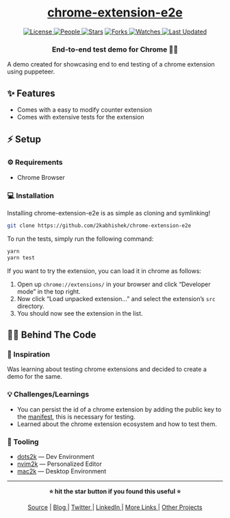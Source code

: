 <div align = "center">

<h1><a href="https://github.com/2kabhishek/chrome-extension-e2e">chrome-extension-e2e</a></h1>

<a href="https://github.com/2KAbhishek/chrome-extension-e2e/blob/main/LICENSE">
<img alt="License" src="https://img.shields.io/github/license/2kabhishek/chrome-extension-e2e?style=flat&color=eee&label="> </a>

<a href="https://github.com/2KAbhishek/chrome-extension-e2e/graphs/contributors">
<img alt="People" src="https://img.shields.io/github/contributors/2kabhishek/chrome-extension-e2e?style=flat&color=ffaaf2&label=People"> </a>

<a href="https://github.com/2KAbhishek/chrome-extension-e2e/stargazers">
<img alt="Stars" src="https://img.shields.io/github/stars/2kabhishek/chrome-extension-e2e?style=flat&color=98c379&label=Stars"></a>

<a href="https://github.com/2KAbhishek/chrome-extension-e2e/network/members">
<img alt="Forks" src="https://img.shields.io/github/forks/2kabhishek/chrome-extension-e2e?style=flat&color=66a8e0&label=Forks"> </a>

<a href="https://github.com/2KAbhishek/chrome-extension-e2e/watchers">
<img alt="Watches" src="https://img.shields.io/github/watchers/2kabhishek/chrome-extension-e2e?style=flat&color=f5d08b&label=Watches"> </a>

<a href="https://github.com/2KAbhishek/chrome-extension-e2e/pulse">
<img alt="Last Updated" src="https://img.shields.io/github/last-commit/2kabhishek/chrome-extension-e2e?style=flat&color=e06c75&label="> </a>

<h3>End-to-end test demo for Chrome 🔬🌐</h3>

</div>

A demo created for showcasing end to end testing of a chrome extension using puppeteer.

## ✨ Features

- Comes with a easy to modify counter extension
- Comes with extensive tests for the extension

## ⚡ Setup

### ⚙️ Requirements

- Chrome Browser

### 💻 Installation

Installing chrome-extension-e2e is as simple as cloning and symlinking!

```bash
git clone https://github.com/2kabhishek/chrome-extension-e2e
```

To run the tests, simply run the following command:

```bash
yarn
yarn test
```

If you want to try the extension, you can load it in chrome as follows:

1. Open up `chrome://extensions/` in your browser and click “Developer mode” in the top right.
2. Now click “Load unpacked extension…” and select the extension’s `src` directory.
3. You should now see the extension in the list.

## 🧑‍💻 Behind The Code

### 🌈 Inspiration

Was learning about testing chrome extensions and decided to create a demo for the same.

### 💡 Challenges/Learnings

- You can persist the id of a chrome extension by adding the public key to the [manifest](https://developer.chrome.com/docs/extensions/reference/manifest/key), this is necessary for testing.
- Learned about the chrome extension ecosystem and how to test them.

### 🧰 Tooling

- [dots2k](https://github.com/2kabhishek/dots2k) — Dev Environment
- [nvim2k](https://github.com/2kabhishek/nvim2k) — Personalized Editor
- [mac2k](https://github.com/2kabhishek/mac2k) — Desktop Environment

<hr>

<div align="center">

<strong>⭐ hit the star button if you found this useful ⭐</strong><br>

<a href="https://github.com/2KAbhishek/chrome-extension-e2e">Source</a>
| <a href="https://2kabhishek.github.io/blog" target="_blank">Blog </a>
| <a href="https://twitter.com/2kabhishek" target="_blank">Twitter </a>
| <a href="https://linkedin.com/in/2kabhishek" target="_blank">LinkedIn </a>
| <a href="https://2kabhishek.github.io/links" target="_blank">More Links </a>
| <a href="https://2kabhishek.github.io/projects" target="_blank">Other Projects </a>

</div>
